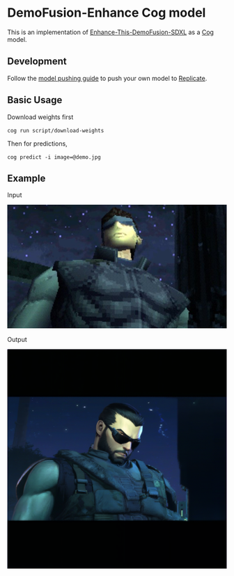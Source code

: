 # DemoFusion-Enhance Cog model

This is an implementation of [Enhance-This-DemoFusion-SDXL](https://huggingface.co/spaces/radames/Enhance-This-DemoFusion-SDXL) as a [Cog](https://github.com/replicate/cog) model.

## Development

Follow the [model pushing guide](https://replicate.com/docs/guides/push-a-model) to push your own model to [Replicate](https://replicate.com).

## Basic Usage

Download weights first

    cog run script/download-weights

Then for predictions,

    cog predict -i image=@demo.jpg


## Example

Input

![alt text](demo.jpg)

Output

![alt text](output.png)
